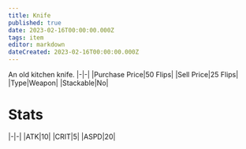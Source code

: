 ```yaml
---
title: Knife
published: true
date: 2023-02-16T00:00:00.000Z
tags: item
editor: markdown
dateCreated: 2023-02-16T00:00:00.000Z
---
```


An old kitchen knife.
|-|-|
|Purchase Price|50 Flips|
|Sell Price|25 Flips|
|Type|Weapon|
|Stackable|No|

# Stats
|-|-|
|ATK|10|
|CRIT|5|
|ASPD|20|
